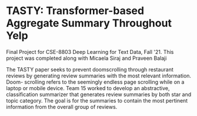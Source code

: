 # TASTY: Transformer-based Aggregate Summary Throughout Yelp

Final Project for CSE-8803 Deep Learning for Text Data, Fall '21. This project was completed along with Micaela Siraj and Praveen Balaji

The TASTY paper seeks to prevent doomscrolling through restaurant reviews by generating review summaries with the most relevant information. Doom- scrolling refers to the seemingly endless page scrolling while on a laptop or mobile device. Team 15 worked to develop an abstractive, classification summarizer that generates review summaries by both star and topic category. The goal is for the summaries to contain the most pertinent information from the overall group of reviews.
